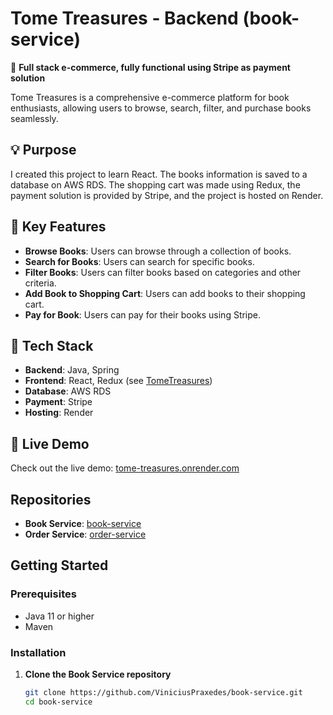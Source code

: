 # Tome Treasures - Backend (book-service)

🌟 **Full stack e-commerce, fully functional using Stripe as payment solution**

Tome Treasures is a comprehensive e-commerce platform for book enthusiasts, allowing users to browse, search, filter, and purchase books seamlessly.

## 💡 Purpose

I created this project to learn React. The books information is saved to a database on AWS RDS. The shopping cart was made using Redux, the payment solution is provided by Stripe, and the project is hosted on Render.

## 🌟 Key Features

- **Browse Books**: Users can browse through a collection of books.
- **Search for Books**: Users can search for specific books.
- **Filter Books**: Users can filter books based on categories and other criteria.
- **Add Book to Shopping Cart**: Users can add books to their shopping cart.
- **Pay for Book**: Users can pay for their books using Stripe.

## 🔧 Tech Stack

- **Backend**: Java, Spring
- **Frontend**: React, Redux (see [TomeTreasures](https://github.com/ViniciusPraxedes/TomeTreasures))
- **Database**: AWS RDS
- **Payment**: Stripe
- **Hosting**: Render

## 🌟 Live Demo

Check out the live demo: [tome-treasures.onrender.com](https://tome-treasures.onrender.com/)

## Repositories

- **Book Service**: [book-service](https://github.com/ViniciusPraxedes/book-service)
- **Order Service**: [order-service](https://github.com/ViniciusPraxedes/order-service)

## Getting Started

### Prerequisites

- Java 11 or higher
- Maven

### Installation

1. **Clone the Book Service repository**

   ```bash
   git clone https://github.com/ViniciusPraxedes/book-service.git
   cd book-service
